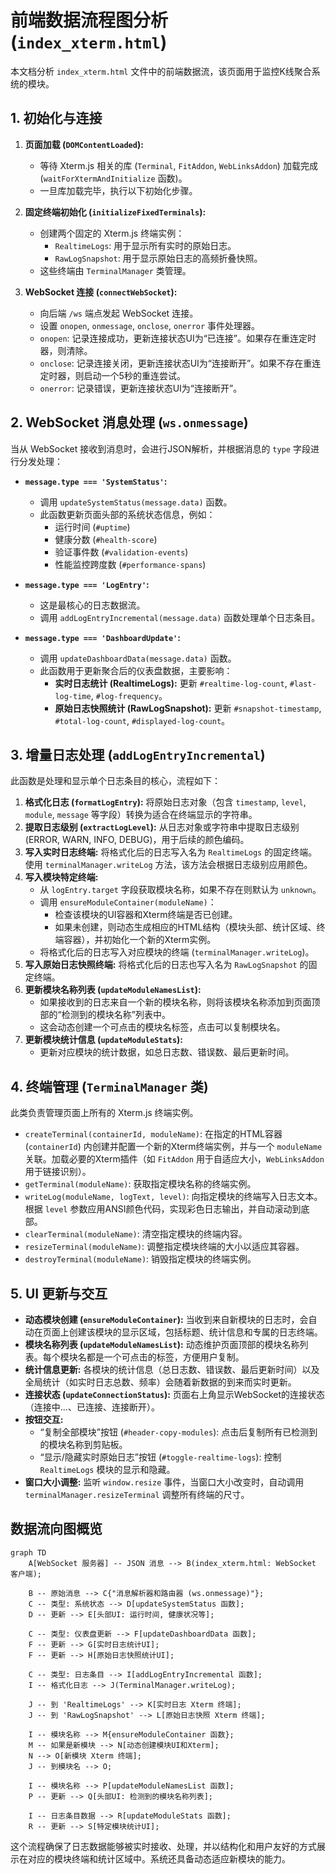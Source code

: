 # 前端数据流程图分析 (`index_xterm.html`)

本文档分析 `index_xterm.html` 文件中的前端数据流，该页面用于监控K线聚合系统的模块。

## 1. 初始化与连接

1.  **页面加载 (`DOMContentLoaded`):**
    *   等待 Xterm.js 相关的库 (`Terminal`, `FitAddon`, `WebLinksAddon`) 加载完成 (`waitForXtermAndInitialize` 函数)。
    *   一旦库加载完毕，执行以下初始化步骤。

2.  **固定终端初始化 (`initializeFixedTerminals`):**
    *   创建两个固定的 Xterm.js 终端实例：
        *   `RealtimeLogs`: 用于显示所有实时的原始日志。
        *   `RawLogSnapshot`: 用于显示原始日志的高频折叠快照。
    *   这些终端由 `TerminalManager` 类管理。

3.  **WebSocket 连接 (`connectWebSocket`):**
    *   向后端 `/ws` 端点发起 WebSocket 连接。
    *   设置 `onopen`, `onmessage`, `onclose`, `onerror` 事件处理器。
    *   `onopen`: 记录连接成功，更新连接状态UI为“已连接”。如果存在重连定时器，则清除。
    *   `onclose`: 记录连接关闭，更新连接状态UI为“连接断开”。如果不存在重连定时器，则启动一个5秒的重连尝试。
    *   `onerror`: 记录错误，更新连接状态UI为“连接断开”。

## 2. WebSocket 消息处理 (`ws.onmessage`)

当从 WebSocket 接收到消息时，会进行JSON解析，并根据消息的 `type` 字段进行分发处理：

*   **`message.type === 'SystemStatus'`:**
    *   调用 `updateSystemStatus(message.data)` 函数。
    *   此函数更新页面头部的系统状态信息，例如：
        *   运行时间 (`#uptime`)
        *   健康分数 (`#health-score`)
        *   验证事件数 (`#validation-events`)
        *   性能监控跨度数 (`#performance-spans`)

*   **`message.type === 'LogEntry'`:**
    *   这是最核心的日志数据流。
    *   调用 `addLogEntryIncremental(message.data)` 函数处理单个日志条目。

*   **`message.type === 'DashboardUpdate'`:**
    *   调用 `updateDashboardData(message.data)` 函数。
    *   此函数用于更新聚合后的仪表盘数据，主要影响：
        *   **实时日志统计 (RealtimeLogs):** 更新 `#realtime-log-count`, `#last-log-time`, `#log-frequency`。
        *   **原始日志快照统计 (RawLogSnapshot):** 更新 `#snapshot-timestamp`, `#total-log-count`, `#displayed-log-count`。

## 3. 增量日志处理 (`addLogEntryIncremental`)

此函数是处理和显示单个日志条目的核心，流程如下：

1.  **格式化日志 (`formatLogEntry`):** 将原始日志对象（包含 `timestamp`, `level`, `module`, `message` 等字段）转换为适合在终端显示的字符串。
2.  **提取日志级别 (`extractLogLevel`):** 从日志对象或字符串中提取日志级别 (ERROR, WARN, INFO, DEBUG)，用于后续的颜色编码。
3.  **写入实时日志终端:** 将格式化后的日志写入名为 `RealtimeLogs` 的固定终端。使用 `terminalManager.writeLog` 方法，该方法会根据日志级别应用颜色。
4.  **写入模块特定终端:**
    *   从 `logEntry.target` 字段获取模块名称，如果不存在则默认为 `unknown`。
    *   调用 `ensureModuleContainer(moduleName)`：
        *   检查该模块的UI容器和Xterm终端是否已创建。
        *   如果未创建，则动态生成相应的HTML结构（模块头部、统计区域、终端容器），并初始化一个新的Xterm实例。
    *   将格式化后的日志写入对应模块的终端 (`terminalManager.writeLog`)。
5.  **写入原始日志快照终端:** 将格式化后的日志也写入名为 `RawLogSnapshot` 的固定终端。
6.  **更新模块名称列表 (`updateModuleNamesList`):**
    *   如果接收到的日志来自一个新的模块名称，则将该模块名称添加到页面顶部的“检测到的模块名称”列表中。
    *   这会动态创建一个可点击的模块名标签，点击可以复制模块名。
7.  **更新模块统计信息 (`updateModuleStats`):**
    *   更新对应模块的统计数据，如总日志数、错误数、最后更新时间。

## 4. 终端管理 (`TerminalManager` 类)

此类负责管理页面上所有的 Xterm.js 终端实例。

*   `createTerminal(containerId, moduleName)`: 在指定的HTML容器 (`containerId`) 内创建并配置一个新的Xterm终端实例，并与一个 `moduleName`关联。加载必要的Xterm插件（如 `FitAddon` 用于自适应大小，`WebLinksAddon` 用于链接识别）。
*   `getTerminal(moduleName)`: 获取指定模块名称的终端实例。
*   `writeLog(moduleName, logText, level)`: 向指定模块的终端写入日志文本。根据 `level` 参数应用ANSI颜色代码，实现彩色日志输出，并自动滚动到底部。
*   `clearTerminal(moduleName)`: 清空指定模块的终端内容。
*   `resizeTerminal(moduleName)`: 调整指定模块终端的大小以适应其容器。
*   `destroyTerminal(moduleName)`: 销毁指定模块的终端实例。

## 5. UI 更新与交互

*   **动态模块创建 (`ensureModuleContainer`):** 当收到来自新模块的日志时，会自动在页面上创建该模块的显示区域，包括标题、统计信息和专属的日志终端。
*   **模块名称列表 (`updateModuleNamesList`):** 动态维护页面顶部的模块名称列表。每个模块名都是一个可点击的标签，方便用户复制。
*   **统计信息更新:** 各模块的统计信息（总日志数、错误数、最后更新时间）以及全局统计（如实时日志总数、频率）会随着新数据的到来而实时更新。
*   **连接状态 (`updateConnectionStatus`):** 页面右上角显示WebSocket的连接状态（连接中...、已连接、连接断开）。
*   **按钮交互:**
    *   “复制全部模块”按钮 (`#header-copy-modules`): 点击后复制所有已检测到的模块名称到剪贴板。
    *   “显示/隐藏实时原始日志”按钮 (`#toggle-realtime-logs`): 控制 `RealtimeLogs` 模块的显示和隐藏。
*   **窗口大小调整:** 监听 `window.resize` 事件，当窗口大小改变时，自动调用 `terminalManager.resizeTerminal` 调整所有终端的尺寸。

## 数据流向图概览

```mermaid
graph TD
    A[WebSocket 服务器] -- JSON 消息 --> B(index_xterm.html: WebSocket 客户端);

    B -- 原始消息 --> C{"消息解析器和路由器 (ws.onmessage)"};
    C -- 类型: 系统状态 --> D[updateSystemStatus 函数];
    D -- 更新 --> E[头部UI: 运行时间, 健康状况等];

    C -- 类型: 仪表盘更新 --> F[updateDashboardData 函数];
    F -- 更新 --> G[实时日志统计UI];
    F -- 更新 --> H[原始日志快照统计UI];

    C -- 类型: 日志条目 --> I[addLogEntryIncremental 函数];
    I -- 格式化日志 --> J(TerminalManager.writeLog);

    J -- 到 'RealtimeLogs' --> K[实时日志 Xterm 终端];
    J -- 到 'RawLogSnapshot' --> L[原始日志快照 Xterm 终端];

    I -- 模块名称 --> M{ensureModuleContainer 函数};
    M -- 如果是新模块 --> N[动态创建模块UI和Xterm];
    N --> O[新模块 Xterm 终端];
    J -- 到模块名 --> O;

    I -- 模块名称 --> P[updateModuleNamesList 函数];
    P -- 更新 --> Q[头部UI: 检测到的模块名称列表];

    I -- 日志条目数据 --> R[updateModuleStats 函数];
    R -- 更新 --> S[特定模块统计UI];
```

这个流程确保了日志数据能够被实时接收、处理，并以结构化和用户友好的方式展示在对应的模块终端和统计区域中。系统还具备动态适应新模块的能力。